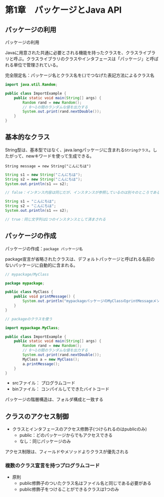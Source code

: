 # 第1章　パッケージとJava API

## パッケージの利用

パッケージの利用

Javaに用意された共通に必要とされる機能を持ったクラスを、クラスライブラリと呼ぶ。クラスライブラリのクラスやインタフェースは「パッケージ」と呼ばれる単位で管理されている。

完全限定名：パッケージ名とクラス名を(.)でつなげた表記方法によるクラス名

```java
import java.util.Random;

public class ImportExample {
    public static void main(String[] args) {
        Random rand = new Random();
        // 0〜1の間のランダムな値を出力する
        System.out.print(rand.nextDouble());
    }
}
```

## 基本的なクラス

String型は、基本型ではなく、java.langパッケージに含まれる``Stringクラス``。したがって、newキワードを使って生成できる。

``String message = new String("こんにちは")``

```java
String s1 = new String("こんにちは");
String s2 = new String("こんにちは");
System.out.println(s1 == s2);

// false：インタンス内容は同じだが、インスタンスが参照しているのは別々のところである

String s1 = "こんにちは";
String s2 = "こんにちは";
System.out.println(s1 == s2);

// true：同じ文字列は1つのインスタンスとして済まされる
```

## パッケージの作成

パッケージの作成：``package パッケージ名``

package宣言が省略されたクラスは、デフォルトパッケージと呼ばれる名前のないパッケージに自動的に含まれる。

```java
// mypackage/MyClass

package mypackage;

public class MyClass {
    public void printMessage() {
        System.out.println("mypackageパッケージのMyClassのprintMessageメソッドです");
    }
}

// packageのクラスを使う

import mypackage.MyClass;

public class ImportExample {
    public static void main(String[] args) {
        Random rand = new Random();
        // 0〜1の間のランダムな値を出力する
        System.out.print(rand.nextDouble());
        MyClass a = new MyClass();
        a.printMessage();
    }
}
```

- srcファイル： プログラムコード
- binファイル： コンパイルしてできたバイトコード

パッケージの階層構造は、フォルダ構成と一致する

## クラスのアクセス制御

- クラスとインタフェースのアクセス修飾子(つけられるのはpublicのみ)
  - public：どのパッケージからでもアクセスできる
  - なし：同じパッケージのみ

アクセス制限は、フィールドやメソッドよりクラスが優先される

### 複数のクラス宣言を持つプログラムコード

- 原則
  - public修飾子のついたクラス名はファイル名と同じである必要がある
  - public修飾子をつけることができるクラスは1つのみ